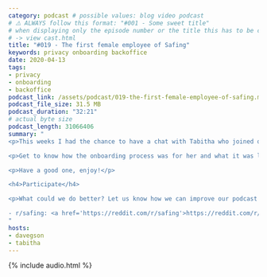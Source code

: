 ```yaml
---
category: podcast # possible values: blog video podcast
# ⚠️ ALWAYS follow this format: "#001 - Some sweet title"
# when displaying only the episode number or the title this has to be constant
# -> view cast.html
title: "#019 - The first female employee of Safing"
keywords: privacy onboarding backoffice
date: 2020-04-13
tags:
- privacy
- onboarding
- backoffice
podcast_link: /assets/podcast/019-the-first-female-employee-of-safing.mp3
podcast_file_size: 31.5 MB
podcast_duration: "32:21"
# actual byte size
podcast_length: 31066406
summary: "
<p>This weeks I had the chance to have a chat with Tabitha who joined our team in January 2020. Working in the backoffice she is involved in a wide range of fields. From accounting, to writing reports to audio editing and helping out in content production.</p>

<p>Get to know how the onboarding process was for her and what it was like to be the first female employee of Safing. We also talk about her privacy journey and the importance of meta-data.</p>

<p>Have a good one, enjoy!</p>

<h4>Participate</h4>

<p>What could we do better? Let us know how we can improve our podcast on reddit:</p>

- r/safing: <a href='https://reddit.com/r/safing'>https://reddit.com/r/safing</a><br/>
"
hosts:
- davegson
- tabitha
---
```


{% include audio.html %}
